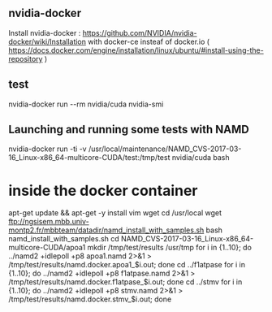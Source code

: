 ## nvidia-docker


Install nvidia-docker :
    https://github.com/NVIDIA/nvidia-docker/wiki/Installation
    with docker-ce insteaf of docker.io ( https://docs.docker.com/engine/installation/linux/ubuntu/#install-using-the-repository )




## test

nvidia-docker run --rm nvidia/cuda nvidia-smi

## Launching and running some tests with NAMD
nvidia-docker run -ti -v /usr/local/maintenance/NAMD_CVS-2017-03-16_Linux-x86_64-multicore-CUDA/test:/tmp/test nvidia/cuda bash


# inside the docker container
apt-get update && apt-get -y install vim wget
cd /usr/local
wget ftp://ngsisem.mbb.univ-montp2.fr/mbbteam/datadir/namd_install_with_samples.sh
bash namd_install_with_samples.sh
cd NAMD_CVS-2017-03-16_Linux-x86_64-multicore-CUDA/apoa1
mkdir /tmp/test/results /usr/tmp
for i in {1..10}; do ../namd2 +idlepoll +p8 apoa1.namd 2>&1 > /tmp/test/results/namd.docker.apoa1_$i.out; done
cd ../f1atpase
for i in {1..10}; do ../namd2 +idlepoll +p8 f1atpase.namd 2>&1 > /tmp/test/results/namd.docker.f1atpase_$i.out; done
cd ../stmv
for i in {1..10}; do ../namd2 +idlepoll +p8 stmv.namd 2>&1 > /tmp/test/results/namd.docker.stmv_$i.out; done